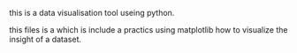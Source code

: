 this is a data visualisation tool useing python.

this files is a which is include a practics using matplotlib how to visualize the insight of a dataset.